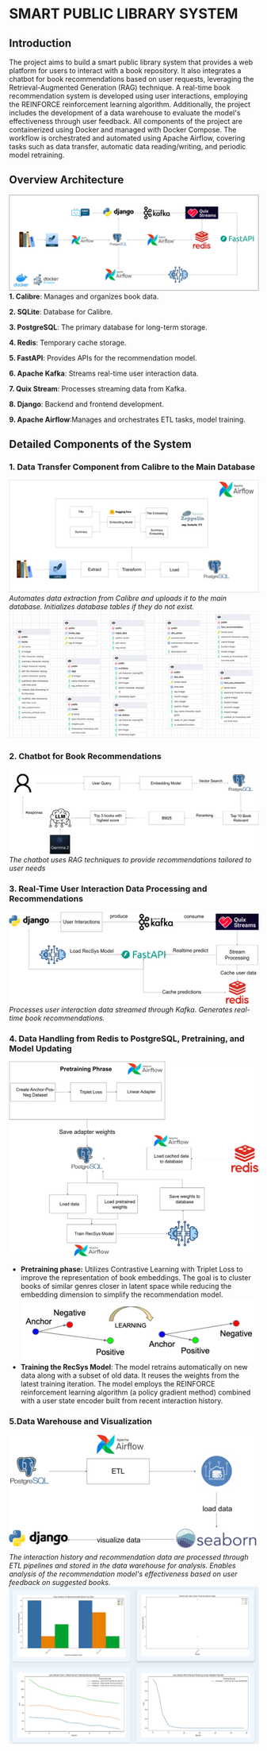 # **SMART PUBLIC LIBRARY SYSTEM**
## **Introduction**
The project aims to build a smart public library system that provides a web platform for users to interact with a book repository. It also integrates a chatbot for book recommendations based on user requests, leveraging the Retrieval-Augmented Generation (RAG) technique. A real-time book recommendation system is developed using user interactions, employing the REINFORCE reinforcement learning algorithm. Additionally, the project includes the development of a data warehouse to evaluate the model's effectiveness through user feedback. All components of the project are containerized using Docker and managed with Docker Compose. The workflow is orchestrated and automated using Apache Airflow, covering tasks such as data transfer, automatic data reading/writing, and periodic model retraining.
## **Overview Architecture**
![Pipeline Architecture](images/pipeline.png)
**1. Calibre**: Manages and organizes book data.

**2. SQLite**: Database for Calibre.

**3. PostgreSQL**: The primary database for long-term storage.

**4. Redis**: Temporary cache storage.

**5. FastAPI**: Provides APIs for the recommendation model.

**6. Apache Kafka**: Streams real-time user interaction data.

**7. Quix Stream**: Processes streaming data from Kafka.

**8. Django**: Backend and frontend development.

**9. Apache Airflow**:Manages and orchestrates ETL tasks, model training.
## **Detailed Components of the System**
### **1. Data Transfer Component from Calibre to the Main Database**
<!-- ![Component 1](images/pipeline1.png) -->
![Component 1](images/pipeline11.png)
*Automates data extraction from Calibre and uploads it to the main database.*
*Initializes database tables if they do not exist.*
![Component 1](images/schema.png)
### **2. Chatbot for Book Recommendations**
<!-- ![Component 1](images/pipeline2.png) -->
![Component 1](images/pipeline22.png)
*The chatbot uses RAG techniques to provide recommendations tailored to user needs*
### **3. Real-Time User Interaction Data Processing and Recommendations**
<!-- ![Component 1](images/pipeline3.png) -->
![Component 1](images/pipeline33.png)
*Processes user interaction data streamed through Kafka. Generates real-time book recommendations.*
### **4. Data Handling from Redis to PostgreSQL, Pretraining, and Model Updating**
<!-- ![Component 1](images/pipeline4.png) -->
![Component 1](images/pipeline44.png)
- **Pretraining phase:** Utilizes Contrastive Learning with Triplet Loss to improve the representation of book embeddings. The goal is to cluster books of similar genres closer in latent space while reducing the embedding dimension to simplify the recommendation model.
![Component 1](images/ct.png)
- **Training the RecSys Model**: The model retrains automatically on new data along with a subset of old data. It reuses the weights from the latest training iteration. The model employs the REINFORCE reinforcement learning algorithm (a policy gradient method) combined with a user state encoder built from recent interaction history.
### **5.Data Warehouse and Visualization**
<!-- ![Component 1](images/pipeline5.png) -->
![Component 1](images/pipeline55.png)
*The interaction history and recommendation data are processed through ETL pipelines and stored in the data warehouse for analysis. Enables analysis of the recommendation model's effectiveness based on user feedback on suggested books.*
![Component 1](images/image02.png)


